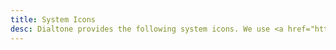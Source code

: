 ```yaml
---
title: System Icons
desc: Dialtone provides the following system icons. We use <a href="https://material.io/resources/icons/?style=baseline" target="_blank">Material</a> as the base for our icon set, modifying or creating new icons as needed.
---
```


<icons kind="system"></icons>
